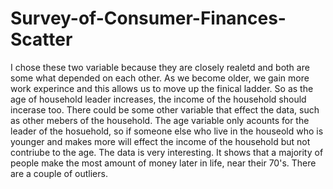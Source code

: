 # Survey-of-Consumer-Finances-Scatter
I chose these two variable because they are closely realetd and both are some what depended on each other. As we become older, we gain more work experince and this allows us to move up the finical ladder. So as the age of household leader increases, the income of the household should incerase too. There could be some other variable that effect the data, such as other mebers of the household. The age variable only acounts for the leader of the hosuehold, so if someone else who live in the houseold who is younger and makes more will effect the income of the household but not contriube to the age. The data is very interesting. It shows that a majority of people make the most amount of money later in life, near their 70's. There are a couple of outliers.
